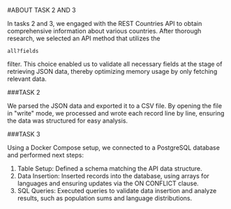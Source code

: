 #ABOUT TASK 2 AND 3

In tasks 2 and 3, we engaged with the REST Countries API to obtain comprehensive information about various countries. After thorough research, we selected an API method that utilizes the
```
all?fields
```
 filter. This choice enabled us to validate all necessary fields at the stage of retrieving JSON data, thereby optimizing memory usage by only fetching relevant data.

###TASK 2

We parsed the JSON data and exported it to a CSV file. By opening the file in "write" mode, we processed and wrote each record line by line, ensuring the data was structured for easy analysis.

###TASK 3

Using a Docker Compose setup, we connected to a PostgreSQL database and performed next steps:

1. Table Setup: Defined a schema matching the API data structure.
2. Data Insertion: Inserted records into the database, using arrays for languages and ensuring updates via the ON CONFLICT clause.
3. SQL Queries: Executed queries to validate data insertion and analyze results, such as population sums and language distributions.